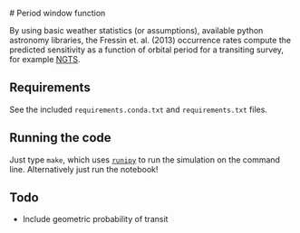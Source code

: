 # Period window function

By using basic weather statistics (or assumptions), available python astronomy libraries, the Fressin et. al. (2013) occurrence rates compute the predicted sensitivity as a function of orbital period for a transiting survey, for example [NGTS](http://www.ngtransits.org/).

## Requirements

See the included `requirements.conda.txt` and `requirements.txt` files.

## Running the code

Just type `make`, which uses [`runipy`](https://github.com/paulgb/runipy) to run the simulation on the command line. Alternatively just run the notebook!

## Todo

* Include geometric probability of transit
